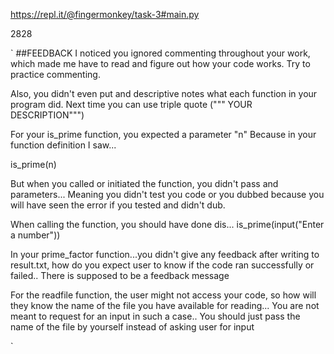 https://repl.it/@fingermonkey/task-3#main.py

2828

`
##FEEDBACK
I noticed you ignored commenting throughout your
work, which made me have to read and figure out 
how your code works.
Try to practice commenting.

Also, you didn't even put and descriptive notes 
what each function in your program did.
Next time you can use triple quote (""" YOUR DESCRIPTION""")

For your is_prime function, you expected a parameter "n"
Because in your function definition I saw...


is_prime(n)

But when you called or initiated the function, you didn't
pass and parameters...
Meaning you didn't test you code or you dubbed
because you will have seen the error if you tested and didn't
dub.


When calling the function, you should have done dis...
is_prime(input("Enter a number"))

In your prime_factor function...you didn't give 
any feedback after writing to result.txt, how do you expect 
user to know if the code ran successfully or failed..
There is supposed to be a feedback message


For the readfile function, the user might not access your code, 
so how will they know the name of the file you have 
available for reading...
You are not meant to request for an input in such a case..
You should just pass the name of the file by yourself instead of 
asking user for input

`
